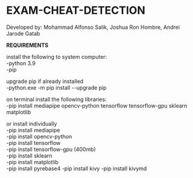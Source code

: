 # EXAM-CHEAT-DETECTION   
 
 Developed by: Mohammad Alfonso Salik, Joshua Ron Hombre, Andrei Jarode Gatab

**REQUIREMENTS**

install the following to system computer:   
-python 3.9   
-pip   

upgrade pip if already installed   
-python.exe -m pip install --upgrade pip   

on terminal install the following libraries:   
-pip install mediapipe opencv-python tensorflow tensorflow-gpu sklearn matplotlib   

or install individually   
-pip install mediapipe   
-pip install opencv-python   
-pip install tensorflow   
-pip install tensorflow-gpu (400mb)   
-pip install sklearn   
-pip install matplotlib  
-pip install pyrebase4
-pip install kivy
-pip install kivymd

